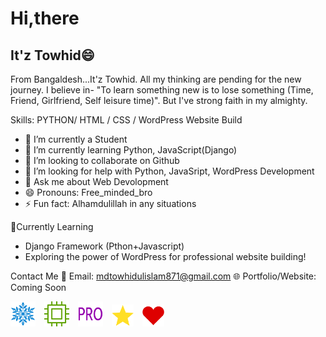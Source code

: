 # Hi,there
## It'z Towhid😄


From Bangaldesh...It'z Towhid. All my thinking are pending for the new journey. 
I believe in- "To learn something new is to lose something (Time, Friend, Girlfriend, Self leisure time)". But I've strong faith in my almighty. 

Skills: PYTHON/ HTML / CSS / WordPress Website Build

- 🔭 I’m currently a Student 
- 🌱 I’m currently learning Python, JavaScript(Django)
- 👯 I’m looking to collaborate on Github 
- 🤔 I’m looking for help with Python, JavaSript, WordPress Development 
- 💬 Ask me about Web Devolopment 
- 😄 Pronouns: Free_minded_bro 
- ⚡ Fun fact: Alhamdulillah in any situations

🎁Currently Learning
- Django Framework (Pthon+Javascript)
- Exploring the power of WordPress for professional website building!

Contact Me
💌 Email: mdtowhidulislam871@gmail.com
🌐 Portfolio/Website: Coming Soon


<a href='https://archiveprogram.github.com/'><img src='https://raw.githubusercontent.com/acervenky/animated-github-badges/master/assets/acbadge.gif' width='40' height='40'></a> <a href='https://docs.github.com/en/developers'><img src='https://raw.githubusercontent.com/acervenky/animated-github-badges/master/assets/devbadge.gif' width='40' height='40'></a> <a href='https://github.com/pricing'><img src='https://raw.githubusercontent.com/acervenky/animated-github-badges/master/assets/pro.gif' width='40' height='40'></a> <a href='https://stars.github.com/'><img src='https://raw.githubusercontent.com/acervenky/animated-github-badges/master/assets/starbadge.gif' width='35' height='35'></a> <a href='https://docs.github.com/en/github/supporting-the-open-source-community-with-github-sponsors'><img src='https://raw.githubusercontent.com/acervenky/animated-github-badges/master/assets/sponsorbadge.gif' width='35' height='35'></a> 

